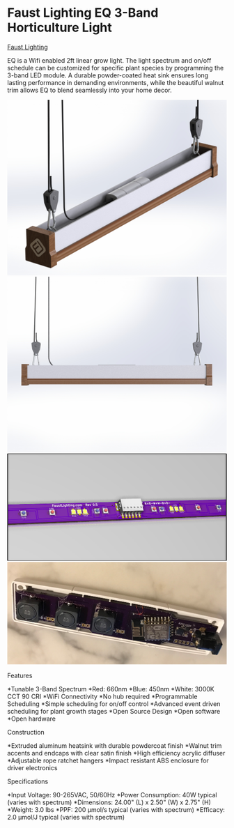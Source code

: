 # Faust Lighting EQ 3-Band Horticulture Light 
[Faust Lighting](http://faustlighting.com/)

EQ is a Wifi enabled 2ft linear grow light.  The light spectrum and on/off schedule can be customized for specific plant species by programming the 3-band LED module.  A durable powder-coated heat sink ensures long lasting performance in demanding environments, while the beautiful walnut trim allows EQ to blend seamlessly into your home decor. 

![Iso Render](/doc/iso_top_render.jpg)
![Side Render](/doc/side_render.jpg)
![LED Render](/doc/led_render.png)
![Driver Photo](/doc/driver.jpg)

Features

*Tunable 3-Band Spectrum
*Red:  660nm
*Blue:  450nm
*White:  3000K CCT 90 CRI
*WiFi Connectivity
*No hub required
*Programmable Scheduling
*Simple scheduling for on/off control
*Advanced event driven scheduling for plant growth stages
*Open Source Design
*Open software
*Open hardware

Construction

*Extruded aluminum heatsink with durable powdercoat finish
*Walnut trim accents and endcaps with clear satin finish
*High efficiency acrylic diffuser
*Adjustable rope ratchet hangers
*Impact resistant ABS enclosure for driver electronics

Specifications

*Input Voltage:  90-265VAC, 50/60Hz
*Power Consumption:  40W typical (varies with spectrum)
*Dimensions:  24.00" (L) x 2.50" (W) x 2.75" (H)
*Weight:  3.0 lbs
*PPF:  200 µmol/s typical (varies with spectrum)
*Efficacy:  2.0 µmol/J typical (varies with spectrum)